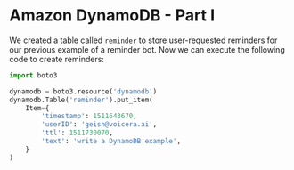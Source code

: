 # Amazon DynamoDB - Part I

We created a table called `reminder` to store user-requested reminders for our
previous example of a reminder bot. Now we can execute the following code
to create reminders:

```python
import boto3

dynamodb = boto3.resource('dynamodb')
dynamodb.Table('reminder').put_item(
	Item={
		'timestamp': 1511643670,
		'userID': 'geish@voicera.ai',
		'ttl': 1511730070,
		'text': 'write a DynamoDB example',
	}
)
```
